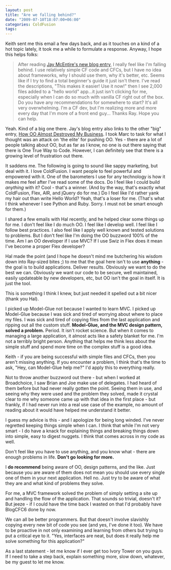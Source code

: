```yaml
---
layout: post
title: "Are we falling behind?"
date: "2009-07-10T18:07:00+06:00"
categories: ColdFusion 
tags: 
---
```


Keith sent me this email a few days back, and as it touches on a kind of a hot topic lately, it took me a while to formulate a response. Anyway, I hope this helps folks:

<blockquote>
After reading <a href="http://blog.jaymcentire.com/2009/07/coldfusions-identity-crisis-a-perspective-from-higher-education/">Jay McEntire's new blog entry</a>, I really feel like I'm falling behind. I use relatively simple CF code and CFCs, but I have no idea about frameworks, why I should use
them, why it's better, etc. Seems like if I try to find a total beginner's guide it just isn't there.  I've read the descriptions, "This makes it easier! Use it now!" then I see 2,000 files added to a "hello world" app...it just isn't clicking for me, especially when I can do so much with vanilla CF right out of the box. Do you have any recommendations for somewhere to start? It's all very overwhelming. I'm a CF dev, but I'm realizing more and more every day that I'm more of a front end guy... Thanks Ray. Hope you can help.
</blockquote>

Yeah. Kind of a big one there. Jay's blog entry also links to the other "big" entry, <a href="http://www.advantexllc.com/blog/post.cfm/how-oo-almost-destroyed-my-business">How OO Almost Destroyed My Business</a>. I took Marc to task for what I thought was an attack on 'the elite' for pushing OO. Yes - there are a lot of people talking about OO, but as far as I know, no one is out there saying that there is One True Way to Code. However, I can definitely see that there is a growing level of frustration out there. 

It saddens me. The following is going to sound like sappy marketing, but deal with it. I love ColdFusion. I want people to feel powerful and empowered with it. One of the barometers I use for any technology is how it makes me feel after I've read some of the docs. Do I feel like I could build <i>anything</i> with it? Cool - that's a winner. (And by the way, that's exactly what ColdFusion, Flex, AIR, and jQuery do for me.) Do I feel like I'd rather yank my hair out than write Hello World? Yeah, that's a loser for me. (That's what I think whenever I see Python and Ruby. Sorry. I must not be smart enough for them.)

I shared a few emails with Hal recently, and he helped clear some things up for me. I don't feel like I do much OO. I feel like I develop well. I feel like I follow best practices. I also feel like I apply well known and tested solutions to problems. But I don't feel like I'm doing the OO buzzword 100% of the time. Am I an OO developer if I use MVC? If I use Swiz in Flex does it mean I've become a proper Flex developer? 

Hal made the point (and I hope he doesn't mind me butchering his wisdom down into Ray-sized bites ;) to me that the goal here isn't to use <b>anything</b> - the goal is to build applications. Deliver results. Obviously we want to do the best we can. Obviously we want our code to be secure, well maintained, easily updateable by new developers, etc, but OO isn't the goal in itself. It is just the tool.

This is something I think I knew, but just needed it spelled out a bit nicer (thank you Hal). 

I picked up Model-Glue not because I wanted to learn MVC. I picked up Model-Glue because I was sick and tired of worrying about where to place my files. I was sick and tired of copying files from the last application and ripping out all the custom stuff. <b>Model-Glue, and the MVC design pattern, solved a problem.</b> Period. It isn't rocket science. But when it comes to managing a large application, it almost acts like a safety blanket for me. I'm not a terribly bright person. Anything that helps me think less about the simple stuff and spend more time on the complex stuff is a good idea. 

Keith - if you are being successful with simple files and CFCs, then you aren't missing anything. If you encounter a problem, I think that's the time to ask, "Hey, can Model-Glue help me?" I'd apply this to everything really. 

Not to throw another buzzword out there - but when I worked at Broadchoice, I saw Brian and Joe make use of delegates. I had heard of them before but had never really gotten the point. Seeing them in use, and seeing why they were used and the problem they solved, made it crystal clear to me why someone came up with that idea in the first place - but frankly, if I had never run into a real use case of the example, no amount of reading about it would have helped me understand it better. 

I guess my advice is this - and I apologize for being long winded. I've never regretted keeping things simple when I can. I think that while I'm not very smart - I do have a knack for explaining things and breaking things down into simple, easy to digest nuggets. I think that comes across in my code as well. 

Don't feel like you have to use anything, and you know what - there are enough problems in life. <b>Don't go looking for more.</b>

I <b>do recommend</b> being aware of OO, design patterns, and the like. Just because you are aware of them does not mean you should use every single one of them in your next application. Hell no. Just try to be aware of what they are and what kind of problems they solve.

For me, a MVC framework solved the problem of simply setting a site up and handling the flow of the application. That sounds so trivial, doesn't it? But jeeze - if I could have the time back I wasted on that I'd probably have BlogCFC6 done by now. 

We can all be better programmers. But that doesn't involve slavishly copying every new bit of code you see (and yes, I've done it too). We have to be proactive in not only examining and learning from others but trying to put a critical eye to it. "Yes, interfaces are neat, but does it really help me solve something for this application?"

As a last statement - let me know if I ever get too Ivory Tower on you guys. If I need to take a step back, explain something more, slow down, whatever, be my guest to let me know.